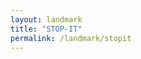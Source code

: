 ```yaml
---
layout: landmark
title: "STOP-IT"
permalink: /landmark/stopit
---
```


<!-- Replace this with article content for STOP-IT -->

